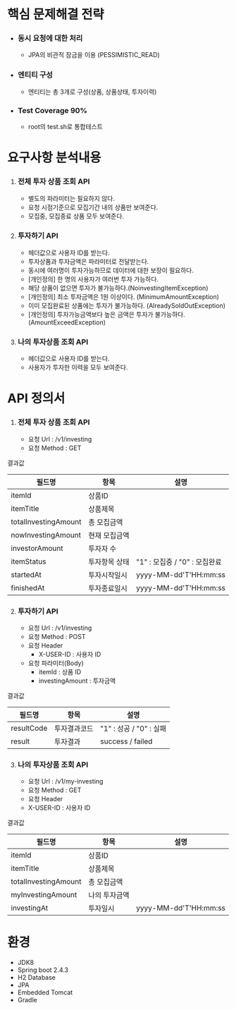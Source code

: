 # 핵심 문제해결 전략
 - ### 동시 요청에 대한 처리
    - JPA의 비관적 잠금을 이용 (PESSIMISTIC_READ) 
  
 - ### 엔티티 구성
    - 엔티티는 총 3개로 구성(상품, 상품상태, 투자이력)
    
 - ### Test Coverage 90%  
    - root의 test.sh로 통합테스트
    
 
# 요구사항 분석내용
 1. ### 전체 투자 상품 조회 API
    - 별도의 파라미터는 필요하지 않다.
    - 요청 시점기준으로 모집기간 내의 상품만 보여준다.
    - 모집중, 모집종료 상품 모두 보여준다.
    
 2. ### 투자하기 API
    - 헤더값으로 사용자 ID를 받는다.
    - 투자상품과 투자금액은 파라미터로 전달받는다.
    - 동시에 여러명이 투자가능하므로 데이터에 대한 보장이 필요하다.   
    - [개인정의] 한 명의 사용자가 여러번 투자 가능하다.
    - 해당 상품이 없으면 투자가 불가능하다.(NoinvestingItemException)
    - [개인정의] 최소 투자금액은 1원 이상이다. (MinimumAmountException)
    - 이미 모집완료된 상품에는 투자가 불가능하다. (AlreadySoldOutException)
    - [개인정의] 투자가능금액보다 높은 금액은 투자가 불가능하다. (AmountExceedException)
    
 3. ### 나의 투자상품 조회 API
    - 헤더값으로 사용자 ID를 받는다.
    - 사용자가 투자한 이력을 모두 보여준다.


# API 정의서
 1. ### 전체 투자 상품 조회 API
    - 요청 Url : /v1/investing
    - 요청 Method : GET  
    
 결과값

| 필드명 | 항목 | 설명 |
| --- | --- | --- |
| itemId | 상품ID | |
| itemTitle | 상품제목 | |
| totalInvestingAmount | 총 모집금액 | |
| nowInvestingAmount | 현재 모집금액 | |
| investorAmount | 투자자 수 | |
| itemStatus | 투자항목 상태 | "1" : 모집중 / "0" : 모집완료 |
| startedAt | 투자시작일시| yyyy-MM-dd'T'HH:mm:ss |
| finishedAt | 투자종료일시| yyyy-MM-dd'T'HH:mm:ss |

 2. ### 투자하기 API
    - 요청 Url : /v1/investing
    - 요청 Method : POST
    - 요청 Header 
      - X-USER-ID : 사용자 ID
    - 요청 파라미터(Body)
      - itemId : 상품 ID
      - investingAmount : 투자금액
    
결과값    

| 필드명 | 항목 | 설명 |
| --- | --- | --- |
| resultCode | 투자결과코드 | "1" : 성공 / "0" : 실패 |
| result | 투자결과 | success / failed |


 3. ### 나의 투자상품 조회 API
    - 요청 Url : /v1/my-investing
    - 요청 Method : GET
    - 요청 Header
     - X-USER-ID : 사용자 ID
    
결과값

| 필드명 | 항목 | 설명 |
| --- | --- | --- |
| itemId | 상품ID | |
| itemTitle | 상품제목 | |
| totalInvestingAmount | 총 모집금액 | |
| myInvestingAmount | 나의 투자금액 | |
| investingAt | 투자일시 | yyyy-MM-dd'T'HH:mm:ss|

# 환경
 - JDK8
 - Spring boot 2.4.3
 - H2 Database
 - JPA
 - Embedded Tomcat
 - Gradle



